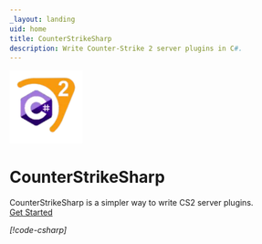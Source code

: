 ```yaml
---
_layout: landing
uid: home
title: CounterStrikeSharp
description: Write Counter-Strike 2 server plugins in C#.
---
```


<div class="row justify-content-md-center">
  <div class="col-12 col-md-8">
    <div class="text-center">
      <img src="images/android-chrome-512x512.png" height="128" width="128">
      <h1 class="h1">CounterStrikeSharp</h1>
      <span>CounterStrikeSharp is a simpler way to write CS2 server plugins.</span>
      <div>
        <a href="docs/guides/getting-started.md" class="btn btn-primary btn-lg fw-bold my-5">Get Started <i class="bi bi-arrow-right"></a>
      </div>
    </div>


[!code-csharp[](../examples/HelloWorld/HelloWorldPlugin.cs)]

  </div>
</div>
